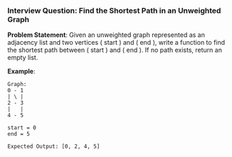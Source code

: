 ### Interview Question: Find the Shortest Path in an Unweighted Graph

**Problem Statement**:
Given an unweighted graph represented as an adjacency list and two vertices \( start \) and \( end \), write a function to find the shortest path between \( start \) and \( end \). If no path exists, return an empty list.

**Example**:
```
Graph:
0 - 1
| \ |
2 - 3
|   |
4 - 5

start = 0
end = 5

Expected Output: [0, 2, 4, 5]
```


